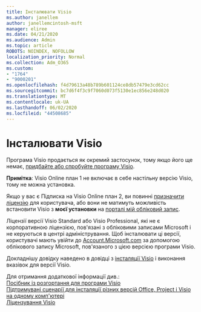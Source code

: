 ```yaml
---
title: Інсталювати Visio
ms.author: janellem
author: janellemcintosh-msft
manager: eliree
ms.date: 04/21/2020
ms.audience: Admin
ms.topic: article
ROBOTS: NOINDEX, NOFOLLOW
localization_priority: Normal
ms.collection: Adm_O365
ms.custom:
- "1764"
- "9000201"
ms.openlocfilehash: f4d79613a48b789b601124ce8db57479e3cd62cc
ms.sourcegitcommit: bc7d6f4f3c9f7060d073f5130e1ec856e248d020
ms.translationtype: MT
ms.contentlocale: uk-UA
ms.lasthandoff: 06/02/2020
ms.locfileid: "44508685"
---
```

# <a name="install-visio"></a>Інсталювати Visio

Програма Visio продається як окремий застосунок, тому якщо його ще немає, [придбайте або спробуйте програму Visio](https://products.office.com/visio). 

**Примітка**: Visio Online план 1 не включає в себе настільну версію Visio, тому не можна установка.

Якщо у вас є Підписка на Visio Online план 2, ви повинні [призначити ліцензію](https://docs.microsoft.com/microsoft-365/admin/add-users/add-users) для користувача, або вони не матимуть можливість встановити Visio з **моєї установки** на [порталі мій обліковий запис](https://portal.office.com/account#installs). 

Ліцензії версії Visio Standard або Visio Professional, які не є корпоративною ліцензією, пов'язані з обліковими записами Microsoft і не керуються в центрі адміністрування. Щоб інсталювати ці версії, користувачі мають увійти до [Account.Microsoft.com](https://account.microsoft.com) за допомогою облікового запису Microsoft, пов'язаного з цією версією програми Visio.

Докладнішу довідку наведено в довідці з [інсталяції Visio](https://support.office.com/article/f98f21e3-aa02-4827-9167-ddab5b025710?wt.mc_id=OfficeAdm_ClientDIA_Alchemy1764) і виконання вказівок для версії Visio.

Для отримання додаткової інформації див.:<br>
[Посібник із розгортання для програми Visio](https://docs.microsoft.com/deployoffice/deployment-guide-for-visio)<br>
[Підтримувані сценарії для інсталяції різних версій Office, Project і Visio на одному комп'ютері](https://docs.microsoft.com/deployoffice/install-different-office-visio-and-project-versions-on-the-same-computer)<br>
[Ліцензування Visio](https://products.office.com/visio/microsoft-visio-volume-licensing-visio-for-multiple-users)